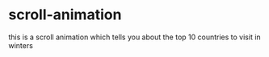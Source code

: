 # scroll-animation
this is a scroll animation which tells you about the top 10 countries to visit in winters
